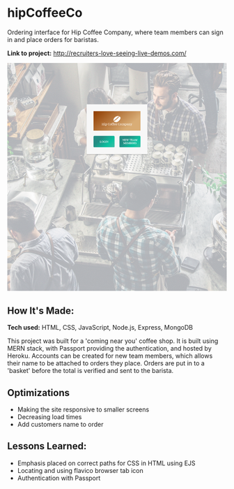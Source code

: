 # hipCoffeeCo

Ordering interface for Hip Coffee Company, where team members can sign in and place orders for baristas.

**Link to project:** http://recruiters-love-seeing-live-demos.com/

![screenshot](/public/assets/screenshot.png)

## How It's Made:

**Tech used:** HTML, CSS, JavaScript, Node.js, Express, MongoDB

This project was built for a 'coming near you' coffee shop. It is built using MERN stack, with Passport providing the authentication, and hosted by Heroku. Accounts can be created for new team members, which allows their name to be attached to orders they place. Orders are put in to a 'basket' before the total is verified and sent to the barista.

## Optimizations

- Making the site responsive to smaller screens
- Decreasing load times
- Add customers name to order

## Lessons Learned:

- Emphasis placed on correct paths for CSS in HTML using EJS
- Locating and using flavico browser tab icon
- Authentication with Passport